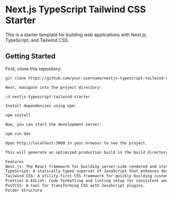 # Next.js TypeScript Tailwind CSS Starter

This is a starter template for building web applications with Next.js, TypeScript, and Tailwind CSS.

## Getting Started

First, clone this repository:

```bash
git clone https://github.com/your-username/nextjs-typescript-tailwind-starter.git

Next, navigate into the project directory:

cd nextjs-typescript-tailwind-starter

Install dependencies using npm:

npm install

Now, you can start the development server:

npm run dev

Open http://localhost:3000 in your browser to see the project.

This will generate an optimized production build in the build directory.

Features
Next.js: The React framework for building server-side rendered and statically generated applications.
TypeScript: A statically typed superset of JavaScript that enhances developer productivity and code quality.
Tailwind CSS: A utility-first CSS framework for quickly building custom designs.
Prettier & ESLint: Code formatting and linting setup for consistent and error-free code.
PostCSS: A tool for transforming CSS with JavaScript plugins.
Folder Structure
